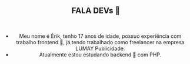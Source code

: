

<!--
**erikfritas/erikfritas** is a ✨ _special_ ✨ repository because its `README.md` (this file) appears on your GitHub profile.

Here are some ideas to get you started:

- 🔭 I’m currently working on ...
- 🌱 I’m currently learning ...
- 👯 I’m looking to collaborate on ...
- 🤔 I’m looking for help with ...
- 💬 Ask me about ...
- 📫 How to reach me: ...
- 😄 Pronouns: ...
- ⚡ Fun fact: ...
-->

<header>
  <article>
    <h1>FALA DEVs 👋</h1>
    <br>
    <ul>
      <li>Meu nome é Érik, tenho 17 anos de idade, possuo experiência com trabalho frontend 🔭, já tendo trabalhado como freelancer na empresa LUMAY Publicidade.</li>
      <li>Atualmente estou estudando backend 🌱 com PHP.</li>
    </ul>
  </article>
</header>

